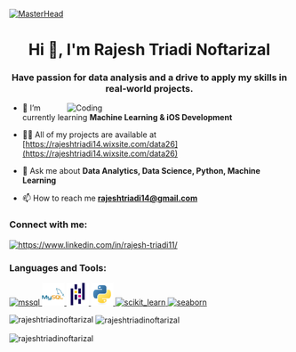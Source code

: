 [![MasterHead](https://drjplopes.com/media/BlogBanners/Hello-World_Banner.png)](https://rishavchanda.io)
<h1 align="center">Hi 👋, I'm Rajesh Triadi Noftarizal</h1>
<h3 align="center">Have passion for data analysis and a drive to apply my skills in real-world projects.</h3>
<img align="right" alt="Coding" width="400" src="https://www.hostinger.com/tutorials/wp-content/uploads/sites/2/2021/08/learn-coding-online-for-free.png">

- 🌱 I’m currently learning **Machine Learning & iOS Development**

- 👨‍💻 All of my projects are available at [https://rajeshtriadi14.wixsite.com/data26](https://rajeshtriadi14.wixsite.com/data26)

- 💬 Ask me about **Data Analytics, Data Science, Python, Machine Learning**

- 📫 How to reach me **rajeshtriadi14@gmail.com**

<h3 align="left">Connect with me:</h3>
<p align="left">
<a href="https://linkedin.com/in/https://www.linkedin.com/in/rajesh-triadi11/" target="blank"><img align="center" src="https://raw.githubusercontent.com/rahuldkjain/github-profile-readme-generator/master/src/images/icons/Social/linked-in-alt.svg" alt="https://www.linkedin.com/in/rajesh-triadi11/" height="30" width="40" /></a>
</p>

<h3 align="left">Languages and Tools:</h3>
<p align="left"> <a href="https://www.microsoft.com/en-us/sql-server" target="_blank" rel="noreferrer"> <img src="https://www.svgrepo.com/show/303229/microsoft-sql-server-logo.svg" alt="mssql" width="40" height="40"/> </a> <a href="https://www.mysql.com/" target="_blank" rel="noreferrer"> <img src="https://raw.githubusercontent.com/devicons/devicon/master/icons/mysql/mysql-original-wordmark.svg" alt="mysql" width="40" height="40"/> </a> <a href="https://pandas.pydata.org/" target="_blank" rel="noreferrer"> <img src="https://raw.githubusercontent.com/devicons/devicon/2ae2a900d2f041da66e950e4d48052658d850630/icons/pandas/pandas-original.svg" alt="pandas" width="40" height="40"/> </a> <a href="https://www.python.org" target="_blank" rel="noreferrer"> <img src="https://raw.githubusercontent.com/devicons/devicon/master/icons/python/python-original.svg" alt="python" width="40" height="40"/> </a> <a href="https://scikit-learn.org/" target="_blank" rel="noreferrer"> <img src="https://upload.wikimedia.org/wikipedia/commons/0/05/Scikit_learn_logo_small.svg" alt="scikit_learn" width="40" height="40"/> </a> <a href="https://seaborn.pydata.org/" target="_blank" rel="noreferrer"> <img src="https://seaborn.pydata.org/_images/logo-mark-lightbg.svg" alt="seaborn" width="40" height="40"/> </a> </p>

<p><img align="left" src="https://github-readme-stats.vercel.app/api/top-langs?username=rajeshtriadinoftarizal&show_icons=true&locale=en&layout=compact" alt="rajeshtriadinoftarizal" /></p>

<p>&nbsp;<img align="center" src="https://github-readme-stats.vercel.app/api?username=rajeshtriadinoftarizal&show_icons=true&locale=en" alt="rajeshtriadinoftarizal" /></p>

<p><img align="center" src="https://github-readme-streak-stats.herokuapp.com/?user=rajeshtriadinoftarizal&" alt="rajeshtriadinoftarizal" /></p>
